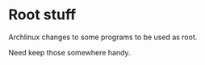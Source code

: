 # Root stuff

Archlinux changes to some programs to be used as root.

Need keep those somewhere handy.
